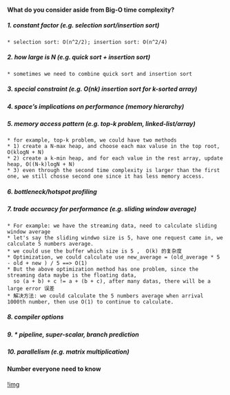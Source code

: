 #### What do you consider aside from Big-O time complexity?
##### 1. constant factor (e.g. selection sort/insertion sort)
    * selection sort: O(n^2/2); insertion sort: O(n^2/4)
    
##### 2. how large is N (e.g. quick sort + insertion sort)
    * sometimes we need to combine quick sort and insertion sort
##### 3. special constraint (e.g. O(nk) insertion sort for k-sorted array)    
##### 4. space’s implications on performance (memory hierarchy)
##### 5. memory access pattern (e.g. top-k problem, linked-list/array)
    * for example, top-k problem, we could have two methods
    * 1) create a N-max heap, and choose each max valuse in the top root, O(klogN + N)
    * 2) create a k-min heap, and for each value in the rest array, update heap, O((N-k)logN + N)
    * 3) even through the second time complexity is larger than the first one, we still chosse second one since it has less memory access. 
##### 6. bottleneck/hotspot profiling 
##### 7. trade accuracy for performance (e.g. sliding window average)
    * For example: we have the streaming data, need to calculate sliding window average 
    * let's say the sliding windwo size is 5, have one request came in, we calculate 5 numbers average.
    * we could use the buffer which size is 5 ,  O(k) 的复杂度
    * Optimization, we could calculate use new_average = (old_average * 5 - old + new ) / 5 ==> O(1) 
    * But the above optimization method has one problem, since the streaming data maybe is the floating data, 
      so (a + b) + c != a + (b + c), after many datas, there will be a large error 误差
    * 解决方法: we could calculate the 5 numbers average when arrival 1000th number, then use O(1) to continue to calculate. 
    
##### 8. compiler options
##### 9. * pipeline, super-scalar, branch prediction
##### 10. parallelism (e.g. matrix multiplication)


#### Number everyone need to know
[!img](https://cloud.githubusercontent.com/assets/9062406/7668842/0a028a40-fc05-11e4-9af5-75250c22e655.png)

